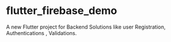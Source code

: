 # flutter_firebase_demo

A new Flutter project for Backend Solutions like user Registration, Authentications , Validations.
